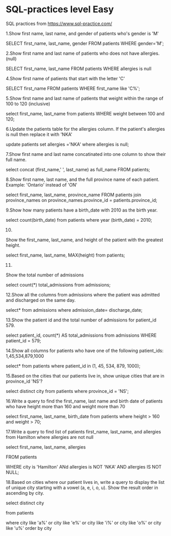 # SQL-practices level Easy
SQL practices from https://www.sql-practice.com/


1.Show first name, last name, and gender of patients who's gender is 'M'

SELECT first_name, last_name, gender
FROM patients
WHERE gender='M';


2.Show first name and last name of patients who does not have allergies. (null)

SELECT first_name, last_name
FROM patients
WHERE allergies is null


4.Show first name of patients that start with the letter 'C'

SELECT first_name
FROM patients
WHERE first_name like 'C%';


5.Show first name and last name of patients that weight within the range of 100 to 120 (inclusive)

select first_name, last_name
from patients
WHERE weight between 100 and 120;


6.Update the patients table for the allergies column. If the patient's allergies is null then replace it with 'NKA'

update patients
set allergies ='NKA'
where allergies is null;


7.Show first name and last name concatinated into one column to show their full name.

select concat (first_name,' ', last_name) as full_name
FROM patients;



8.Show first name, last name, and the full province name of each patient.
Example: 'Ontario' instead of 'ON'


select first_name, last_name, province_name
FROM patients
join province_names 
on province_names.province_id = patients.province_id;


9.Show how many patients have a birth_date with 2010 as the birth year.

select count(birth_date)
from patients
where year (birth_date) = 2010;


10.
Show the first_name, last_name, and height of the patient with the greatest height.

select first_name, last_name, MAX(height)
from patients;


11.
Show the total number of admissions

select count(*) total_admissions
from admissions;


12.Show all the columns from admissions where the patient was admitted and discharged on the same day.

select*
from admissions
where admission_date= discharge_date;


13.Show the patient id and the total number of admissions for patient_id 579.

select patient_id,
count(*) AS  total_admissions
from admissions
WHERE patient_id = 579;


14.Show all columns for patients who have one of the following patient_ids:
1,45,534,879,1000

select*
from patients
 where patient_id in (1, 45, 534, 879, 1000);
 
 
 15.Based on the cities that our patients live in, show unique cities that are in province_id 'NS'?
 
 select distinct city
from patients
where province_id = 'NS';


16.Write a query to find the first_name, last name and birth date of patients who have height more than 160 and weight more than 70

select first_name, last_name, birth_date
from patients
where height > 160 and weight > 70;


17.Write a query to find list of patients first_name, last_name, and allergies from Hamilton where allergies are not null

select first_name, last_name, allergies

FROM patients

WHERE city is 'Hamilton' ANd allergies is NOT 'NKA' AND allergies IS NOT NULL;


18.Based on cities where our patient lives in, write a query to display the list of unique city starting with a vowel 
(a, e, i, o, u). Show the result order in ascending by city.

select distinct city

from patients

where
  city like 'a%'
  or city like 'e%'
  or city like 'i%'
  or city like 'o%'
  or city like 'u%'
order by city

